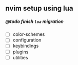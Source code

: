 ## nvim setup using lua

##### @todo finish `lua` migration

-   [ ] color-schemes
-   [ ] configuration
-   [ ] keybindings
-   [ ] plugins
-   [ ] utilities
